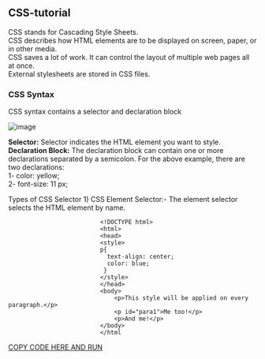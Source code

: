 ## CSS-tutorial

CSS stands for Cascading Style Sheets.<br>
CSS describes how HTML elements are to be displayed on screen, paper, or in other media.<br>
CSS saves a lot of work. It can control the layout of multiple web pages all at once.<br>
External stylesheets are stored in CSS files.<br>

### CSS Syntax<br>
CSS syntax contains a selector and declaration block

![image](https://user-images.githubusercontent.com/100207065/226394952-72e1532e-6e76-4ee7-9a89-560e3589d8e0.png)

<b>Selector:</b> Selector indicates the HTML element you want to style.
<br>
<b>Declaration Block:</b> The declaration block can contain one or more declarations separated by a semicolon. For the above example, there are two declarations:<br>
1- color: yellow;<br>
2- font-size: 11 px;<br>

Types of CSS Selector
    1) CSS Element Selector:- 
       The element selector selects the HTML element by name.
    
                              <!DOCTYPE html>  
                              <html>  
                              <head>  
                              <style>  
                              p{                             
                                text-align: center;  
                                color: blue;  
                               }   
                              </style>  
                              </head>  
                              <body>  
                                  <p>This style will be applied on every paragraph.</p>  
                                  <p id="para1">Me too!</p>  
                                  <p>And me!</p>  
                              </body>  
                              </html
                           
<a href="https://www.programiz.com/html/online-compiler">COPY CODE HERE AND RUN</a>
